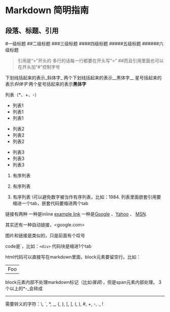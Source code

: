 Markdown 简明指南
=
段落、标题、引用
-
#一级标题
##二级标题
###三级标题
####四级标题
#####五级标题
######六级标题

>引用是“>”开头的
>多行的话每一行都要在开头写“>”
>##而且引用里面也可以在开头加“#”控制字号

下划线括起来的表示_斜体字_
两个下划线括起来的表示__黑体字__
星号括起来的表示*斜体字*
两个星号括起来的表示**黑体字**

列表（*、+、-）
* 列表1
* 列表1
* 列表1
+ 列表2
+ 列表2
+ 列表2
- 列表3
- 列表3
- 列表3
1. 有序列表

2. 有序列表

3. 有序列表
   \可以避免数字被当作有序列表，比如：1984\.
   列表里面嵌套引用要缩进一个tab，嵌套代码要缩进两个tab

链接有两种
一种是inline [example link](http://example.com/)
一种是[Google][1] 、[Yahoo][2] 、 [MSN][3].

[1]: http://google.com/        "Google"
[2]: http://search.yahoo.com/  "Yahoo Search"
[3]: http://search.msn.com/    "MSN Search"

其实还有一种自动链接，<google.com>

图片和链接是类似的，只是前面有个叹号

code是\`，比如：`<div>`
代码块是缩进1个tab

html代码可以直接写在markdown里面，block元素要留空行。比如：

<table>
    <tr>
        <td>Foo</td>
    </tr>
</table>

block元素内部不处理markdown标记（比如*强调*），但是span元素内部处理。
3个以上的\*\-\_会转成<hr/>

需要转义的字符：\\, \`, \*, \_, \{, \}, \[, \], \(, \), \#, \+, \-, \., \!